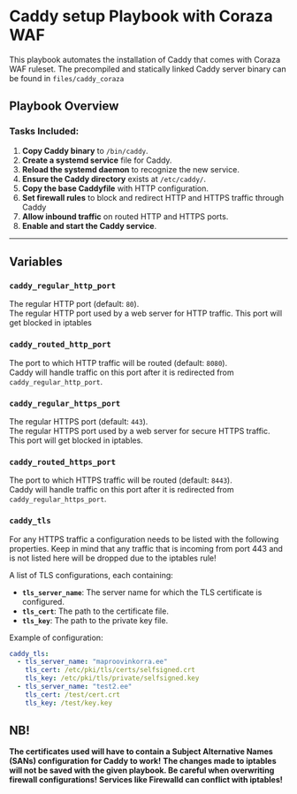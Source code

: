 # Caddy setup Playbook with Coraza WAF

This playbook automates the installation of Caddy that comes with Coraza WAF ruleset.
The precompiled and statically linked Caddy server binary can be found in `files/caddy_coraza`

## Playbook Overview

### Tasks Included:

1. **Copy Caddy binary** to `/bin/caddy`.
2. **Create a systemd service** file for Caddy.
3. **Reload the systemd daemon** to recognize the new service.
4. **Ensure the Caddy directory** exists at `/etc/caddy/`.
5. **Copy the base Caddyfile** with HTTP configuration.
6. **Set firewall rules** to block and redirect HTTP and HTTPS traffic through Caddy
7. **Allow inbound traffic** on routed HTTP and HTTPS ports.
8. **Enable and start the Caddy service**.

---

## Variables

### **`caddy_regular_http_port`**  
The regular HTTP port (default: `80`).  
The regular HTTP port used by a web server for HTTP traffic. This port will get blocked in iptables

### **`caddy_routed_http_port`**  
The port to which HTTP traffic will be routed (default: `8080`).  
Caddy will handle traffic on this port after it is redirected from `caddy_regular_http_port`.

### **`caddy_regular_https_port`**  
The regular HTTPS port (default: `443`).  
The regular HTTPS port used by a web server for secure HTTPS traffic. This port will get blocked in iptables.

### **`caddy_routed_https_port`**  
The port to which HTTPS traffic will be routed (default: `8443`).  
Caddy will handle traffic on this port after it is redirected from `caddy_regular_https_port`.

### **`caddy_tls`**  
For any HTTPS traffic a configuration needs to be listed with the following properties.
Keep in mind that any traffic that is incoming from port 443 and is not listed here will be dropped due to the
iptables rule!

A list of TLS configurations, each containing:
- **`tls_server_name`**: The server name for which the TLS certificate is configured.
- **`tls_cert`**: The path to the certificate file.
- **`tls_key`**: The path to the private key file.

Example of configuration:
```yaml
caddy_tls:
  - tls_server_name: "maproovinkorra.ee"
    tls_cert: /etc/pki/tls/certs/selfsigned.crt
    tls_key: /etc/pki/tls/private/selfsigned.key
  - tls_server_name: "test2.ee"
    tls_cert: /test/cert.crt
    tls_key: /test/key.key

```
## NB!
**The certificates used will have to contain a  Subject Alternative Names (SANs) configuration for Caddy to work!**
**The changes made to iptables will not be saved with the given playbook. Be careful when overwriting firewall configurations!**
**Services like Firewalld can conflict with iptables!**